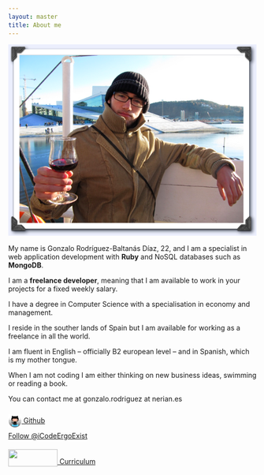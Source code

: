 ```yaml
---
layout: master
title: About me
---            
```


<div style='text-align: center'><img src='/images/avatar2.png'/></div>

My name is Gonzalo Rodríguez-Baltanás Díaz, 22, and I am a specialist in web application development with <b>Ruby</b> and NoSQL databases such as <b>MongoDB</b>.                                     
                                               
I am a <b>freelance developer</b>, meaning that I am available to work in your projects for a fixed weekly salary.

I have a degree in Computer Science with a specialisation in economy and management.

I reside in the souther lands of Spain but I am available for working as a freelance in all the world. 

I am fluent in English – officially B2 european level – and in Spanish, which is my mother tongue.

When I am not coding I am either thinking on new business ideas, swimming or reading a book.

You can contact me at gonzalo.rodriguez at nerian.es

<a href="https://github.com/Nerian" target='_blank'>
		<img class='second-image' STYLE="position:relative; top:9px" height="27" width="27" src="/images/github.png"/> 
		Github
</a>

<a href="http://twitter.com/iCodeErgoExist" class="twitter-follow-button" data-show-count="false">Follow @iCodeErgoExist</a>
<script src="http://platform.twitter.com/widgets.js" type="text/javascript"></script>

<a href="http://careers.stackoverflow.com/nerian" 
	target='_blank'>
	<img height="35" width="100" STYLE="position:relative; top:5px" src="http://sstatic.net/careers/Img/logo-careers-2-so.png?31e238"/>	
	Curriculum
</a>
